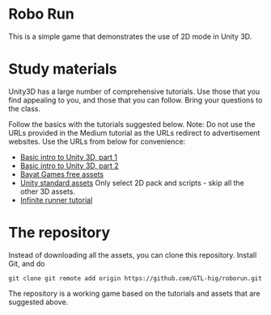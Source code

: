 # Robo Run

This is a simple game that demonstrates
the use of 2D mode in Unity 3D.

# Study materials

Unity3D has a large number of comprehensive tutorials. Use those that you find
appealing to you, and those that you can follow. Bring your questions to the class.

Follow the basics with the tutorials suggested below.
Note: Do not use the URLs provided in the Medium tutorial as the URLs redirect to advertisement
websites. Use the URLs from below for convenience:
* [Basic intro to Unity 3D, part 1](https://medium.com/quick-code/make-2d-platformer-in-unity-266ff3397fdc)
* [Basic intro to Unity 3D, part 2](https://medium.com/quick-code/make-2d-platformer-game-in-unity-part-ii-c-basics-4d6154affeb6)
* [Bayat Games free assets](https://assetstore.unity.com/packages/2d/environments/free-platform-game-assets-85838)
* [Unity standard assets](https://assetstore.unity.com/packages/essentials/asset-packs/standard-assets-32351) Only select 2D pack and scripts - skip all the other 3D assets.
* [Infinite runner tutorial](https://unity3d.com/learn/tutorials/topics/scripting/lets-make-game-infinite-runner)

# The repository

Instead of downloading all the assets, you can clone this repository. Install Git, and do
```
git clone git remote add origin https://github.com/GTL-hig/roborun.git
```

The repository is a working game based on the tutorials and assets that are suggested above.


